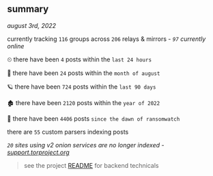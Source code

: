 
## summary
_august 3rd, 2022_

currently tracking `116` groups across `206` relays & mirrors - _`97` currently online_

⏲ there have been `4` posts within the `last 24 hours`

🦈 there have been `24` posts within the `month of august`

🪐 there have been `724` posts within the `last 90 days`

🏚 there have been `2120` posts within the `year of 2022`

🦕 there have been `4406` posts `since the dawn of ransomwatch`

there are `55` custom parsers indexing posts

_`20` sites using v2 onion services are no longer indexed - [support.torproject.org](https://support.torproject.org/onionservices/v2-deprecation/)_

> see the project [README](https://github.com/joshhighet/ransomwatch#ransomwatch--) for backend technicals
